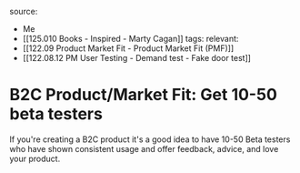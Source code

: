 source:
- Me
- [[125.010 Books - Inspired - Marty Cagan]]
tags:
relevant:
- [[122.09 Product Market Fit - Product Market Fit (PMF)]]
- [[122.08.12 PM User Testing - Demand test - Fake door test]]

# B2C Product/Market Fit: Get 10-50 beta testers

If you're creating a B2C product it's a good idea to have 10-50 Beta testers who have shown consistent usage and offer feedback, advice, and love your product. 

